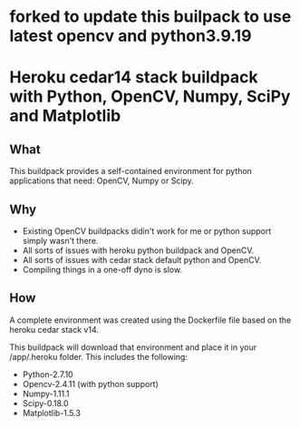 # forked to update this builpack to use latest opencv and python3.9.19





# Heroku cedar14 stack buildpack with Python, OpenCV, Numpy, SciPy and Matplotlib

## What
This buildpack provides a self-contained environment for python applications that need:
OpenCV, Numpy or Scipy.

## Why
- Existing OpenCV buildpacks didin't work for me or python support simply wasn't there.
- All sorts of issues with heroku python buildpack and OpenCV.
- All sorts of issues with cedar stack default python and OpenCV.
- Compiling things in a one-off dyno is slow.

## How
A complete environment was created using the Dockerfile file based on the heroku cedar stack v14.

This buildpack will download that environment and place it in your /app/.heroku folder.
This includes the following:
- Python-2.7.10
- Opencv-2.4.11 (with python support)
- Numpy-1.11.1
- Scipy-0.18.0
- Matplotlib-1.5.3

